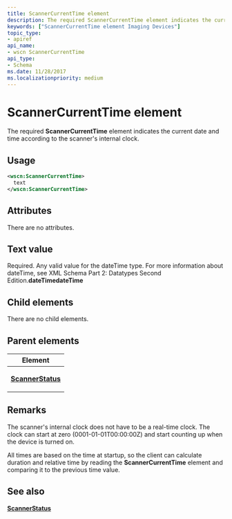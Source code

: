 ```yaml
---
title: ScannerCurrentTime element
description: The required ScannerCurrentTime element indicates the current date and time according to the scanner's internal clock.
keywords: ["ScannerCurrentTime element Imaging Devices"]
topic_type:
- apiref
api_name:
- wscn ScannerCurrentTime
api_type:
- Schema
ms.date: 11/28/2017
ms.localizationpriority: medium
---
```


# ScannerCurrentTime element


The required **ScannerCurrentTime** element indicates the current date and time according to the scanner's internal clock.

## Usage

```xml
<wscn:ScannerCurrentTime>
  text
</wscn:ScannerCurrentTime>
```

## Attributes

There are no attributes.

## Text value

Required. Any valid value for the dateTime type. For more information about dateTime, see XML Schema Part 2: Datatypes Second Edition.**dateTimedateTime**

## Child elements


There are no child elements.

## Parent elements


<table>
<colgroup>
<col width="100%" />
</colgroup>
<thead>
<tr class="header">
<th>Element</th>
</tr>
</thead>
<tbody>
<tr class="odd">
<td><p><a href="scannerstatus.md" data-raw-source="[&lt;strong&gt;ScannerStatus&lt;/strong&gt;](scannerstatus.md)"><strong>ScannerStatus</strong></a></p></td>
</tr>
</tbody>
</table>

## Remarks

The scanner's internal clock does not have to be a real-time clock. The clock can start at zero (0001-01-01T00:00:00Z) and start counting up when the device is turned on.

All times are based on the time at startup, so the client can calculate duration and relative time by reading the **ScannerCurrentTime** element and comparing it to the previous time value.

## See also


[**ScannerStatus**](scannerstatus.md)

 

 






